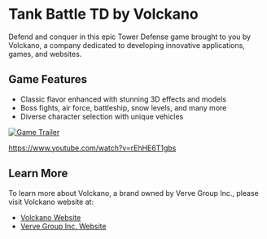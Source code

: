 # Tank Battle TD by Volckano

Defend and conquer in this epic Tower Defense game brought to you by Volckano, a company dedicated to developing innovative applications, games, and websites.


## Game Features

- Classic flavor enhanced with stunning 3D effects and models
- Boss fights, air force, battleship, snow levels, and many more
- Diverse character selection with unique vehicles

[![Game Trailer](https://img.youtube.com/vi/rEhHE6T1gbs/0.jpg)](https://www.youtube.com/watch?v=rEhHE6T1gbs)

https://www.youtube.com/watch?v=rEhHE6T1gbs


## Learn More

To learn more about Volckano, a brand owned by Verve Group Inc., please visit Volckano website at:

- [Volckano Website](https://www.volckano.com)
- [Verve Group Inc. Website](https://www.vervegroup.ca)
